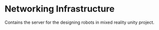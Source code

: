 # Networking Infrastructure

Contains the server for the designing robots in mixed reality unity project.
